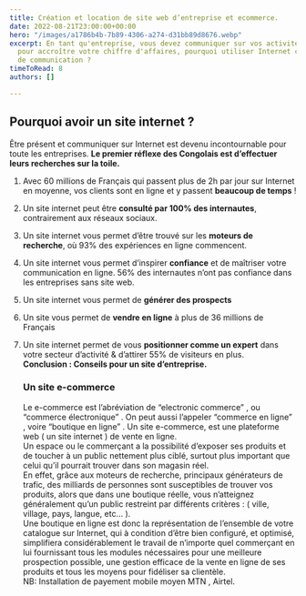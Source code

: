 ```yaml
---
title: Création et location de site web d’entreprise et ecommerce.
date: 2022-08-21T23:00:00+00:00
hero: "/images/a1786b4b-7b89-4306-a274-d31bb89d8676.webp"
excerpt: En tant qu'entreprise, vous devez communiquer sur vos activités et vos produits
  pour accroître votre chiffre d'affaires, pourquoi utiliser Internet comme support
  de communication ?
timeToRead: 8
authors: []

---
```

## Pourquoi avoir un site internet ?

Être présent et communiquer sur Internet est devenu incontournable pour toute les entreprises. **Le premier réflexe des Congolais  est d’effectuer leurs recherches sur la toile.**

1. Avec 60 millions de Français qui passent plus de 2h par jour sur Internet en moyenne, vos clients sont en ligne et y passent **beaucoup de temps** !
2. Un site internet peut être **consulté par 100% des internautes**, contrairement aux réseaux sociaux.
3. Un site internet vous permet d’être trouvé sur les **moteurs de recherche**, où 93% des expériences en ligne commencent.
4. Un site internet vous permet d’inspirer **confiance** et de maîtriser votre communication en ligne. 56% des internautes n’ont pas confiance dans les entreprises sans site web.
5. Un site internet vous permet de **générer des prospects**
6. Un site vous permet de **vendre en ligne** à plus de 36 millions de Français
7. Un site internet permet de vous **positionner comme un expert** dans votre secteur d’activité & d’attirer 55% de visiteurs en plus.  
   **Conclusion : Conseils pour un site d’entreprise.**

   ###  Un site e-commerce

   Le e-commerce est l’abréviation de “electronic commerce” , ou “commerce électronique” . On peut aussi l’appeler “commerce en ligne” , voire “boutique en ligne” . Un site e-commerce, est une plateforme web ( un site internet ) de vente en ligne.  
   Un espace ou le commerçant a la possibilité d’exposer ses produits et de toucher à un public nettement plus ciblé, surtout plus important que celui qu’il pourrait trouver dans son magasin réel.  
   En effet, grâce aux moteurs de recherche, principaux générateurs de trafic, des milliards de personnes sont susceptibles de trouver vos produits, alors que dans une boutique réelle, vous n’atteignez généralement qu’un public restreint par différents critères : ( ville, village, pays, langue, etc… ).  
   Une boutique en ligne est donc la représentation de l’ensemble de votre catalogue sur Internet, qui à condition d’être bien configuré, et optimisé, simplifiera considérablement le travail de n’importe quel commerçant en lui fournissant tous les modules nécessaires pour une meilleure prospection possible, une gestion efficace de la vente en ligne de ses produits et tous les moyens pour fidéliser sa clientèle.   
   NB: Installation de payement mobile moyen MTN , Airtel. 